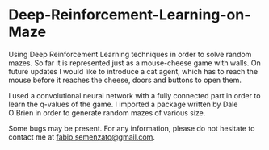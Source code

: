# Deep-Reinforcement-Learning-on-Maze

Using Deep Reinforcement Learning techniques in order to solve random mazes. So far it is represented just as a mouse-cheese game with walls. On future updates I would like to introduce a cat agent, which has to reach the mouse before it reaches the cheese, doors and buttons to open them.

I used a convolutional neural network with a fully connected part in order to learn the q-values of the game. I imported a package written by Dale O'Brien in order to generate random mazes of various size. 

Some bugs may be present. For any information, please do not hesitate to contact me at fabio.semenzato@gmail.com.
